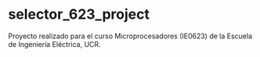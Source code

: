 # selector_623_project
Proyecto realizado para el curso Microprocesadores (IE0623) de la Escuela de Ingeniería Eléctrica, UCR.
